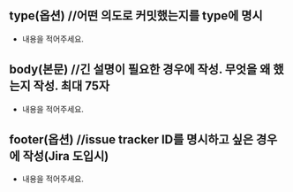## type(옵션) //어떤 의도로 커밋했는지를 type에 명시
- 내용을 적어주세요.

## body(본문) //긴 설명이 필요한 경우에 작성. 무엇을 왜 했는지 작성. 최대 75자
- 내용을 적어주세요.

## footer(옵션) //issue tracker ID를 명시하고 싶은 경우에 작성(Jira 도입시)
- 내용을 적어주세요.
